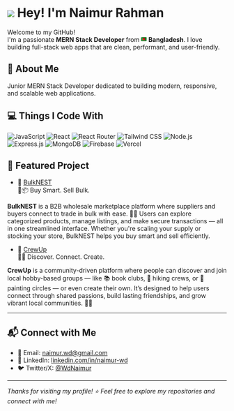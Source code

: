 <h1><img src="https://emojis.slackmojis.com/emojis/images/1531849430/4246/blob-sunglasses.gif?1531849430" width="30"/> Hey! I'm Naimur Rahman</h1>

<p>Welcome to my GitHub! <br/> I'm a passionate <b>MERN Stack Developer</b> from <img src="https://github.com/wdNaimur/wdNaimur/blob/main/bangladesh.png" width="13"/> <b>Bangladesh</b>. I love building full-stack web apps that are clean, performant, and user-friendly.</p>


## 🚀 About Me
Junior MERN Stack Developer dedicated to building modern, responsive, and scalable web applications.

## 💻 Things I Code With

<p>
  <!-- Frontend Core -->
  <img title="JavaScript" alt="JavaScript" src="https://img.shields.io/badge/-JavaScript-F7DF1E?style=flat-square&logo=javascript&logoColor=black" />
  <img title="React" alt="React" src="https://img.shields.io/badge/-React-45b8d8?style=flat-square&logo=react&logoColor=white" />
  <img title="React Router" alt="React Router" src="https://img.shields.io/badge/-React_Router-CA4245?style=flat-square&logo=react-router&logoColor=white" />
  <img title="Tailwind CSS" alt="Tailwind CSS" src="https://img.shields.io/badge/-TailwindCSS-38B2AC?style=flat-square&logo=tailwind-css&logoColor=white" />

  <!-- Backend Core -->
  <img title="Node.js" alt="Node.js" src="https://img.shields.io/badge/-Node.js-339933?style=flat-square&logo=node.js&logoColor=white" />
  <img title="Express.js" alt="Express.js" src="https://img.shields.io/badge/-Express.js-404d59?style=flat-square&logo=express&logoColor=white" />

  <!-- Database & Auth -->
  <img title="MongoDB" alt="MongoDB" src="https://img.shields.io/badge/-MongoDB-4EA94B?style=flat-square&logo=mongodb&logoColor=white" />
  <img title="Firebase" alt="Firebase" src="https://img.shields.io/badge/-Firebase-FFCA28?style=flat-square&logo=firebase&logoColor=black" />

  <!-- Deployment -->
  <img title="Vercel" alt="Vercel" src="https://img.shields.io/badge/-Vercel-000000?style=flat-square&logo=vercel&logoColor=white" />
</p>


## 📂 Featured Project

- 🚀 [BulkNEST](https://bulknest.web.app/)  
🛒📦 Buy Smart. Sell Bulk.

**BulkNEST** is a B2B wholesale marketplace platform where suppliers and buyers connect to trade in bulk with ease. 🧑‍💼 Users can explore categorized products, manage listings, and make secure transactions — all in one streamlined interface. Whether you're scaling your supply or stocking your store, BulkNEST helps you buy smart and sell efficiently.

- 🚀 [CrewUp](https://crewup.web.app/)  
🎯🤝 Discover. Connect. Create.

**CrewUp** is a community-driven platform where people can discover and join local hobby-based groups — like 📚 book clubs, 🥾 hiking crews, or 🎨 painting circles — or even create their own. It’s designed to help users connect through shared passions, build lasting friendships, and grow vibrant local communities. 🌱🏡



---

## 📬 Connect with Me

- 📧 Email: [naimur.wd@gmail.com](mailto:naimur.wd@gmail.com)  
- 💼 LinkedIn: [linkedin.com/in/naimur-wd](https://www.linkedin.com/in/naimur-wd/)  
- 🐦 Twitter/X: [@WdNaimur](https://x.com/WdNaimur)

---

_Thanks for visiting my profile! ⭐ Feel free to explore my repositories and connect with me!_
